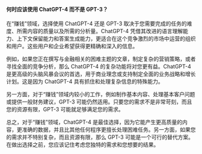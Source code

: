 #### 何时应该使用 ChatGPT-4 而不是 GPT-3？

在“赚钱”领域，选择使用 ChatGPT-4 还是 GPT-3 取决于您需要完成的任务的难度、所需内容的质量以及所需的分析量。ChatGPT-4 凭借其改进的语言理解能力、上下文保留能力和答案生成能力，更适合在这个竞争激烈的市场中运营的组织和用户。这些用户和企业希望获得更精确和深入的信息。

例如，如果您正在撰写与金融相关的困难主题的文章，制定复杂的营销策略，或者寻找全面的竞争分析，那么 ChatGPT-4 的复杂功能将对您更有益。ChatGPT-4 是更高级的头脑风暴会议的首选，用于商业理念或支持制定全面的业务战略和增长计划。这是因为 ChatGPT-4 具有抓住和处理复杂信息的特殊能力。

另一方面，对于“赚钱”领域内较小的工作，例如制作基本内容、处理基本客户问题或提供一般财务建议，GPT-3 可能仍然适用。只要您的需求不是非常苛刻，而且您的资源有限，GPT-3 可能就足够满足您的需求。

总之，对于“赚钱”领域，ChatGPT-4 是最佳选择，因为它能产生更高质量的内容，更准确的数据，并且比其他任何程序更擅长处理困难任务。另一方面，如果您的需求并不特别复杂，而且资源有限，那么 GPT-3 可能是一个可行的替代方案。在做出选择之前，您应该记住考虑您独特的需求和您想要的结果。

